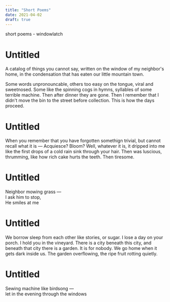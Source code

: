 ```yaml
---
title: "Short Poems"
date: 2021-04-02
draft: true
---
```


short poems - windowlatch

# Untitled

A catalog of things you cannot say, written on the window of my neighbor's home, in the condensation that has eaten our little mountain town.

Some words unpronouncable, others too easy on the tongue, viral and sweetnosed. Some like the spinning cogs in hymns, syllables of some terrible machine. Then after dinner they are gone. Then I remember that I didn't move the bin to the street before collection. This is how the days proceed.

# Untitled

When you remember that you have forgotten somethign trivial, but cannot recall what it is — Acquiesce? Bloom? Well, whatever it is, it dripped into me like the first drops of a cold rain sink through your hair. Then was luscious, thrumming, like how rich cake hurts the teeth. Then tiresome.

# Untitled

Neighbor mowing grass —<br />
I ask him to stop,<br />
He smiles at me

# Untitled

We borrow sleep from each other like stories, or sugar. I lose a day on your porch. I hold you in the vineyard. There is a city beneath this city, and beneath that city there is a garden. It is for nobody. We go home when it gets dark inside us. The garden overflowing, the ripe fruit rotting quietly.

# Untitled

Sewing machine like birdsong —<br />
let in the evening through the windows
